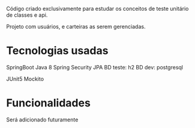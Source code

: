 Código criado exclusivamente para estudar os conceitos de teste unitário de classes e api.

Projeto com usuários, e carteiras as serem gerenciadas.

# Tecnologias usadas

SpringBoot
Java 8
Spring Security
JPA
BD teste: h2
BD dev: postgresql

JUnit5
Mockito

# Funcionalidades

Será adicionado futuramente